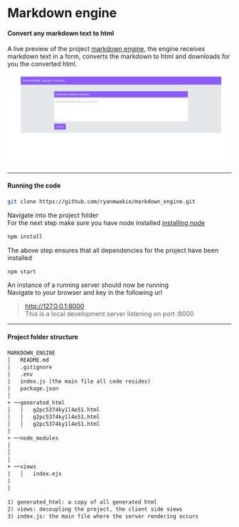 # Markdown engine

#### Convert any markdown text to html

A live preview of the project [markdown engine](https://markdown-engine.herokuapp.com "live preview"), the engine receives markdown text in a form, converts the markdown to html and downloads for you the converted html.

![project image](https://github.com/ryanmwakio/markdown_engine/blob/master/img_1.png)

---

#### Running the code

```bash
git clone https://github.com/ryanmwakio/markdown_engine.git
```

Navigate into the project folder<br>
For the next step make sure you have node installed [installing node](https://nodejs.org/en/download/ "instructions on installing node into your computer")

```bash
npm install
```

The above step ensures that all dependencies for the project have been installed

```bash
npm start
```

An instance of a running server should now be running<br>
Navigate to your browser and key in the following url

> http://127.0.0.1:8000 <br>This is a local development server listening on port :8000

---

#### Project folder structure

```
MARKDOWN_ENGINE
│   README.md
│   .gitignore
|   .env
|   index.js (the main file all code resides)
|   package.json
│
+ ──generated_html
│   │   g2pc5374ky1l4e51.html
│   │   g2pc5374ky1l4e51.html
│   │   g2pc5374ky1l4e51.html
|
+ ──node_modules
│
│
│
+ ──views
|   │   index.ejs
|
|

1) generated_html: a copy of all generated html
2) views: decoupling the project, the client side views
3) index.js: the main file where the server rendering occurs
```
